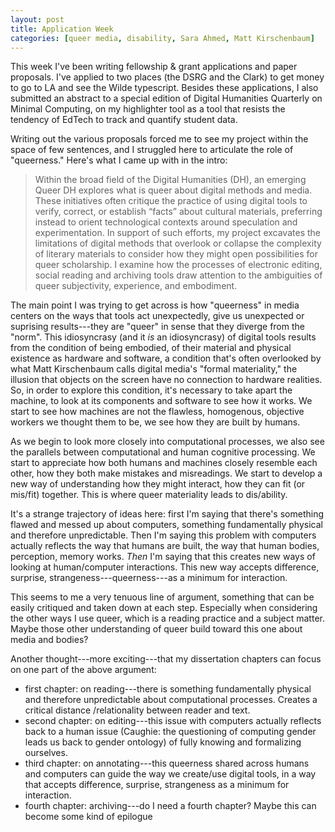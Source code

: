 ```yaml
---
layout: post
title: Application Week
categories: [queer media, disability, Sara Ahmed, Matt Kirschenbaum] 
--- 
```


This week I've been writing fellowship & grant applications and paper
proposals. I've applied to two places (the DSRG and the Clark) to get
money to go to LA and see the Wilde typescript. Besides these
applications, I also submitted an abstract to a special edition of
Digital Humanities Quarterly on Minimal Computing, on my highlighter
tool as a tool that resists the tendency of EdTech to track and
quantify student data.

Writing out the various proposals forced me to see my project within
the space of few sentences, and I struggled here to articulate the
role of "queerness." Here's what I came up with in the intro:

> Within the broad field of the Digital Humanities (DH), an emerging
> Queer DH explores what is queer about digital methods and media. These
> initiatives often critique the practice of using digital tools to
> verify, correct, or establish “facts” about cultural materials,
> preferring instead to orient technological contexts around speculation
> and experimentation. In support of such efforts, my project excavates
> the limitations of digital methods that overlook or collapse the
> complexity of literary materials to consider how they might open
> possibilities for queer scholarship. I examine how the processes of
> electronic editing, social reading and archiving tools draw attention
> to the ambiguities of queer subjectivity, experience, and
> embodiment. 

The main point I was trying to get across is how "queerness" in media
centers on the ways that tools act unexpectedly, give us unexpected or
suprising results---they are "queer" in sense that they diverge from
the "norm". This idiosyncrasy (and it *is* an idiosyncrasy) of digital
tools results from the condition of being embodied, of their material
and physical existence as hardware and software, a condition that's
often overlooked by what Matt Kirschenbaum calls digital media's
"formal materiality," the illusion that objects on the screen have no
connection to hardware realities. So, in order to explore this
condition, it's necessary to take apart the machine, to look at its
components and software to see how it works. We start to see how
machines are not the flawless, homogenous, objective workers we
thought them to be, we see how they are built by humans.

As we begin to look more closely into computational processes, we also
see the parallels between computational and human cognitive
processing. We start to appreciate how both humans and machines
closely resemble each other, how they both make mistakes and
misreadings. We start to develop a new way of understanding how they
might interact, how they can fit (or mis/fit) together. This is where
queer materiality leads to dis/ability.

It's a strange trajectory of ideas here: first I'm saying that there's
something flawed and messed up about computers, something
fundamentally physical and therefore unpredictable. Then I'm saying
this problem with computers actually reflects the way that humans are
built, the way that human bodies, perception, memory works. *Then* I'm
saying that this creates new ways of looking at human/computer
interactions. This new way accepts difference, surprise,
strangeness---queerness---as a minimum for interaction.  

This seems to me a very tenuous line of argument, something that can
be easily critiqued and taken down at each step. Especially when
considering the other ways I use queer, which is a reading practice
and a subject matter. Maybe those other understanding of queer build
toward this one about media and bodies?

Another thought---more exciting---that my dissertation chapters can
focus on one part of the above argument:
- first chapter: on reading---there is something fundamentally
  physical and therefore unpredictable about computational
  processes. Creates a critical distance /relationality between reader
  and text.
- second chapter: on editing---this issue with computers actually
  reflects back to a human issue (Caughie: the questioning of
  computing gender leads us back to gender ontology) of fully knowing
  and formalizing ourselves. 
- third chapter: on annotating---this queerness shared across humans
  and computers can guide the way we create/use digital tools, in a
  way that accepts difference, surprise, strangeness as a minimum for
  interaction.
- fourth chapter: archiving---do I need a fourth chapter? Maybe this
  can become some kind of epilogue


